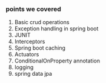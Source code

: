 ### points we covered
1. Basic crud operations
2. Exception handling in spring boot
3. JUNIT
4. Interceptors
5. Spring boot caching
6. Actuators
7. ConditionalOnProperty annotation
8. logging
9. spring data jpa